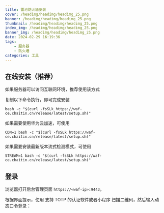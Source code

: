 ```yaml
---
title: 雷池防火墙安装
cover: /headimg/headimg/headimg_25.png
banner: /headimg/headimg/headimg_25.png
thumbnail: /headimg/headimg/headimg_25.png
index_img: /headimg/headimg/headimg_25.png
banner_img: /headimg/headimg/headimg_25.png
date: 2024-02-29 16:19:36
tags:
    - 服务器
    - 防火墙
categories: 工具
---
```



## 在线安装（推荐）
如果服务器可以访问互联网环境，推荐使用该方式

复制以下命令执行，即可完成安装

```shell
bash -c "$(curl -fsSLk https://waf-ce.chaitin.cn/release/latest/setup.sh)"
```

如果需要使用华为云加速，可使用

```shell
CDN=1 bash -c "$(curl -fsSLk https://waf-ce.chaitin.cn/release/latest/setup.sh)"
```
如果需要安装最新版本流式检测模式，可使用

```shell
STREAM=1 bash -c "$(curl -fsSLk https://waf-ce.chaitin.cn/release/latest/setup.sh)"
```

## 登录

浏览器打开后台管理页面 `https://<waf-ip>:9443`。

根据界面提示，使用 支持 TOTP 的认证软件或者小程序 扫描二维码，然后输入动态口令登录：